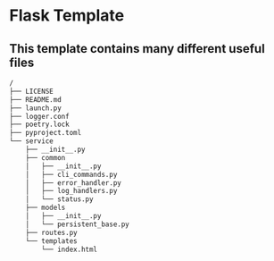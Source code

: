 # Flask Template

## This template contains many different useful files

```bash
/
├── LICENSE
├── README.md
├── launch.py
├── logger.conf
├── poetry.lock
├── pyproject.toml
└── service
    ├── __init__.py
    ├── common
    │   ├── __init__.py
    │   ├── cli_commands.py
    │   ├── error_handler.py
    │   ├── log_handlers.py
    │   └── status.py
    ├── models
    │   ├── __init__.py
    │   └── persistent_base.py
    ├── routes.py
    └── templates
        └── index.html
```
